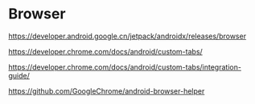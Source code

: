 # Browser

https://developer.android.google.cn/jetpack/androidx/releases/browser

https://developer.chrome.com/docs/android/custom-tabs/

https://developer.chrome.com/docs/android/custom-tabs/integration-guide/

https://github.com/GoogleChrome/android-browser-helper